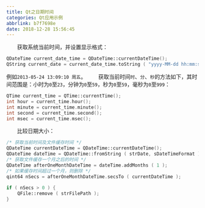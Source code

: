 ```yaml
---
title: Qt之日期时间
categories: Qt应用示例
abbrlink: b7f7698e
date: 2018-12-28 15:56:45
---
```

&emsp;&emsp;获取系统当前时间，并设置显示格式：<!--more-->

``` cpp
QDateTime current_date_time = QDateTime::currentDateTime();
QString current_date = current_date_time.toString ( "yyyy-MM-dd hh:mm:ss ddd" );
```

例如`2013-05-24 13:09:10 周五`。
&emsp;&emsp;获取当前时间`时`、`分`、`秒`的方法如下，其时间范围是：小时为`0`至`23`，分钟为`0`至`59`，秒为`0`至`59`，毫秒为`0`至`999`：

``` cpp
QTime current_time = QTime::currentTime();
int hour = current_time.hour();
int minute = current_time.minute();
int second = current_time.second();
int msec = current_time.msec();
```

&emsp;&emsp;比较日期大小：

``` cpp
/* 获取当前时间及文件缓存时间 */
QDateTime currentDateTime = QDateTime::currentDateTime();
QDateTime dateTime = QDateTime::fromString ( strDate, sDateTimeFormat );
/* 获取文件缓存一个月之后的时间 */
QDateTime afterOneMonthDateTime = dateTime.addMonths ( 1 );
/* 如果缓存时间超过一个月，则删除 */
qint64 nSecs = afterOneMonthDateTime.secsTo ( currentDateTime );
​
if ( nSecs > 0 ) {
    QFile::remove ( strFilePath );
}
```